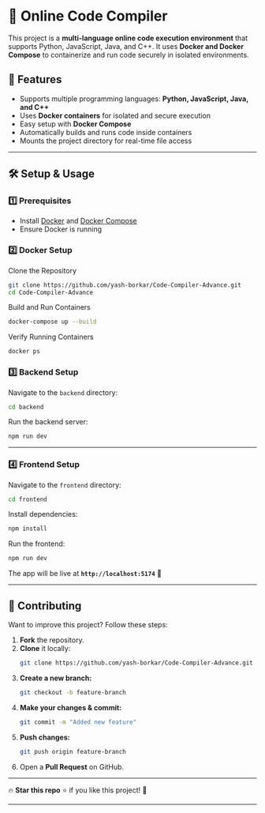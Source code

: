 # 🚀 Online Code Compiler

This project is a **multi-language online code execution environment** that supports Python, JavaScript, Java, and C++. It uses **Docker and Docker Compose** to containerize and run code securely in isolated environments.

## 🚀 Features
- Supports multiple programming languages: **Python, JavaScript, Java, and C++**
- Uses **Docker containers** for isolated and secure execution
- Easy setup with **Docker Compose**
- Automatically builds and runs code inside containers
- Mounts the project directory for real-time file access

---

## 🛠️ Setup & Usage

### 1️⃣ Prerequisites
- Install [Docker](https://www.docker.com/) and [Docker Compose](https://docs.docker.com/compose/install/)
- Ensure Docker is running

### 2️⃣ Docker Setup

Clone the Repository
```bash
git clone https://github.com/yash-borkar/Code-Compiler-Advance.git
cd Code-Compiler-Advance
```
Build and Run Containers
```bash
docker-compose up --build
```
 Verify Running Containers
```bash
docker ps
```

### 3️⃣ Backend Setup
Navigate to the `backend` directory:
```bash
cd backend
```
Run the backend server:
```bash
npm run dev
```
---

### 4️⃣ Frontend Setup
Navigate to the `frontend` directory:
```bash
cd frontend
```
Install dependencies:
```bash
npm install
```
Run the frontend:
```bash
npm run dev
```
The app will be live at **`http://localhost:5174`** 🚀  

---

## 🤝 Contributing
Want to improve this project? Follow these steps:

1. **Fork** the repository.
2. **Clone** it locally:  
   ```sh
   git clone https://github.com/yash-borkar/Code-Compiler-Advance.git
   ```
3. **Create a new branch:**  
   ```sh
   git checkout -b feature-branch
   ```
4. **Make your changes & commit:**  
   ```sh
   git commit -m "Added new feature"
   ```
5. **Push changes:**  
   ```sh
   git push origin feature-branch
   ```
6. Open a **Pull Request** on GitHub.

---

🔥 **Star this repo** ⭐ if you like this project! 🚀

---

